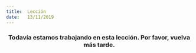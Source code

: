 ```yaml
---
title:  Lección
date:   13/11/2019
---
```


### <center>Todavía estamos trabajando en esta lección. Por favor, vuelva más tarde.</center>